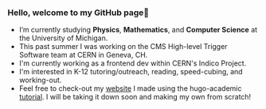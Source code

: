 ### Hello, welcome to my GitHub page👋
- I’m currently studying **Physics**, **Mathematics**, and **Computer Science** at the University of Michigan. 
- This past summer I was working on the CMS High-level Trigger Software team at CERN in Geneva, CH.
- I'm currently working as a frontend dev within CERN's Indico Project.
- I'm interested in K-12 tutoring/outreach, reading, speed-cubing, and working-out.
- Feel free to check-out my [website](https://www.kevinzvonarek.com) I made using the hugo-academic [tutorial](https://wowchemy.com/docs/getting-started/get-started/). I will be taking it down soon and making my own from scratch!
<!--
**zvonarek/zvonarek** is a ✨ _special_ ✨ repository because its `README.md` (this file) appears on your GitHub profile.

Here are some ideas to get you started:

- 🔭 I’m currently working on ...
- 🌱 I’m currently learning ...
- 👯 I’m looking to collaborate on ...
- 🤔 I’m looking for help with ...
- 💬 Ask me about ...
- 📫 How to reach me: ...
- 😄 Pronouns: ...
- ⚡ Fun fact: ...
-->
